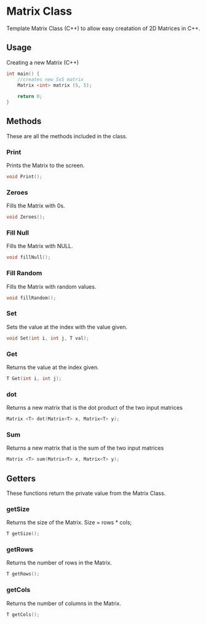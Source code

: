 # Matrix Class
Template Matrix Class (C++) to allow easy creatation of 2D Matrices in C++. 

## Usage
Creating a new Matrix (C++)
```cpp
int main() {
    //creates new 5x5 matrix
    Matrix <int> matrix (5, 5);
    
    return 0;
}
```

## Methods
These are all the methods included in the class.
### Print
Prints the Matrix to the screen.
```cpp
void Print();
```

### Zeroes
Fills the Matrix with 0s.
```cpp
void Zeroes();
```

### Fill Null
Fills the Matrix with NULL.
```cpp
void fillNull();
```

### Fill Random
Fills the Matrix with random values.
```cpp
void fillRandom();
```

### Set
Sets the value at the index with the value given.
```cpp
void Set(int i, int j, T val);
```

### Get
Returns the value at the index given.
```cpp
T Get(int i, int j);
```

### dot
Returns a new matrix that is the dot product of the two input matrices
```cpp
Matrix <T> dot(Matrix<T> x, Matrix<T> y);
```

### Sum
Returns a new matrix that is the sum of the two input matrices
```cpp
Matrix <T> sum(Matrix<T> x, Matrix<T> y);
```

## Getters
These functions return the private value from the Matrix Class.

### getSize
Returns the size of the Matrix. Size = rows * cols;
```cpp
T getSize();
```

### getRows
Returns the number of rows in the Matrix.
```cpp
T getRows();
```

### getCols
Returns the number of columns in the Matrix.
```cpp
T getCols();
```
